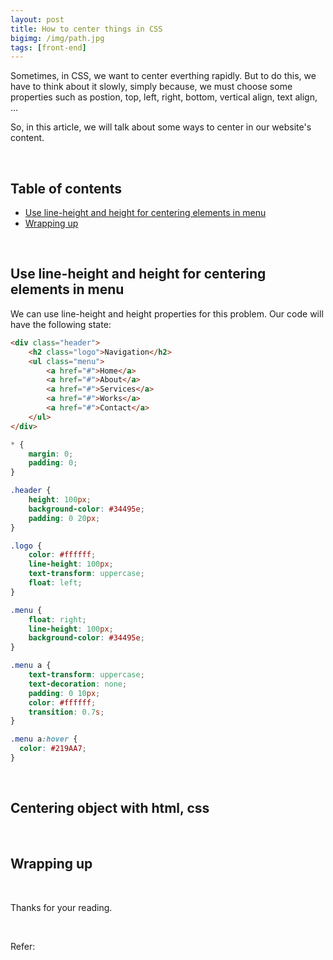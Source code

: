 ```yaml
---
layout: post
title: How to center things in CSS
bigimg: /img/path.jpg
tags: [front-end]
---
```


Sometimes, in CSS, we want to center everthing rapidly. But to do this, we have to think about it slowly, simply because, we must choose some properties such as postion, top, left, right, bottom, vertical align, text align, ...

So, in this article, we will talk about some ways to center in our website's content.

<br>

## Table of contents
- [Use line-height and height for centering elements in menu](#use-line-height-and-height-for-centering-elements-in-menu)
- [Wrapping up](#wrapping-up)


<br>

## Use line-height and height for centering elements in menu
We can use line-height and height properties for this problem. Our code will have the following state:

```html 
<div class="header">
    <h2 class="logo">Navigation</h2>
    <ul class="menu">
        <a href="#">Home</a>
        <a href="#">About</a>
        <a href="#">Services</a>
        <a href="#">Works</a>
        <a href="#">Contact</a>
    </ul>
</div>
```


```css
* {
    margin: 0;
    padding: 0; 
}

.header {
    height: 100px;
    background-color: #34495e;
    padding: 0 20px;
}

.logo {
    color: #ffffff;
    line-height: 100px;
    text-transform: uppercase;
    float: left;
}

.menu {
    float: right;
    line-height: 100px;
    background-color: #34495e;    
}

.menu a {
    text-transform: uppercase;
    text-decoration: none;
    padding: 0 10px;
    color: #ffffff;
    transition: 0.7s;
}

.menu a:hover {
  color: #219AA7;
}
```

<br>

## Centering object with html, css



<br>

## Wrapping up



<br>

Thanks for your reading.

<br>

Refer:


